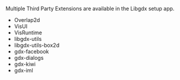 Multiple Third Party Extensions are available in the Libgdx setup app.

  * Overlap2d
  * VisUI
  * VisRuntime
  * libgdx-utils
  * libgdx-utils-box2d
  * gdx-facebook
  * gdx-dialogs
  * gdx-kiwi
  * gdx-iml

